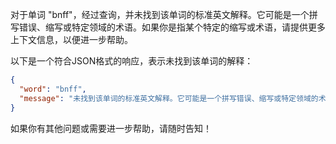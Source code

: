 对于单词 "bnff"，经过查询，并未找到该单词的标准英文解释。它可能是一个拼写错误、缩写或特定领域的术语。如果你是指某个特定的缩写或术语，请提供更多上下文信息，以便进一步帮助。

以下是一个符合JSON格式的响应，表示未找到该单词的解释：

```json
{
  "word": "bnff",
  "message": "未找到该单词的标准英文解释。它可能是一个拼写错误、缩写或特定领域的术语。请提供更多上下文信息以便进一步帮助。"
}
```

如果你有其他问题或需要进一步帮助，请随时告知！